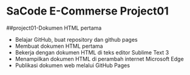 # SaCode E-Commerse Project01
##project01-Dokumen HTML pertama

* Belajar GitHub, buat repository dan github pages 
* Membuat dokumen HTML pertama
* Bekerja dengan dokumen HTML di teks editor Sublime Text 3
* Menampilkan dokumen HTML di perambah internet Microsoft Edge
* Publikasi dokumen web melalui GitHub Pages
